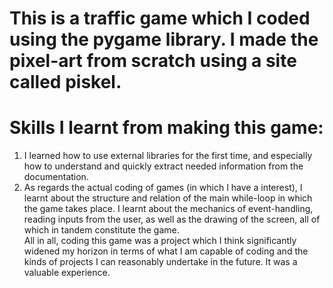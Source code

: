 # This is a traffic game which I coded using the pygame library. I made the pixel-art from scratch using a site called piskel. 
# Skills I learnt from making this game:
1. I learned how to use external libraries for the first time, and especially how to understand and quickly extract needed information from the documentation.
2. As regards the actual coding of games (in which I have a interest), I learnt about the structure and relation of the main while-loop in which the game takes place. I learnt about the mechanics of event-handling, reading inputs from the user, as well as the drawing of the screen, all of which in tandem constitute the game.  
All in all, coding this game was a project which I think significantly widened my horizon in terms of what I am capable of coding and the kinds of projects I can reasonably undertake in the future. It was a valuable experience.
